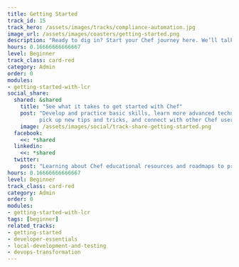 ```yaml
---
title: Getting Started
track_id: 15
track_hero: /assets/images/tracks/compliance-automation.jpg
image_url: /assets/images/coasters/getting-started.png
description: "Ready to dig in? Start your Chef journey here. We’ll talk about how to get started, what to do first and where to go next."
hours: 0.16666666666667
level: Beginner
track_class: card-red
category: Admin
order: 0
modules:
- getting-started-with-lcr
social_share:
  shared: &shared
    title: "See what it takes to get started with Chef"
    post: "Develop and practice basic skills, learn more advanced techniques,
          pick up new tips and tricks, and connect with other Chef users. Get Rallygoing today."
    image: /assets/images/social/track-share-getting-started.png
  facebook:
    <<: *shared
  linkedin:
    <<: *shared
  twitter:
    post: "Learning about Chef educational resources and roadmaps to proficiency via 'Getting Started' learning module. You can, too!"
hours: 0.16666666666667
level: Beginner
track_class: card-red
category: Admin
order: 0
modules:
- getting-started-with-lcr
tags: [beginner]
related_tracks:
- getting-started
- developer-essentials
- local-development-and-testing
- devops-transformation
---
```

